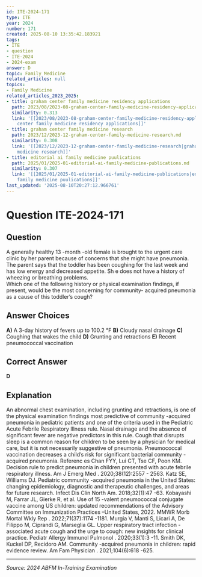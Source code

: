 ```yaml
---
id: ITE-2024-171
type: ITE
year: 2024
number: 171
created: 2025-08-10 13:35:42.183921
tags:
- ITE
- question
- ITE-2024
- 2024-exam
answer: D
topic: Family Medicine
related_articles: null
topics:
- Family Medicine
related_articles_2023_2025:
- title: graham center family medicine residency applications
  path: 2023/08/2023-08-graham-center-family-medicine-residency-applications.md
  similarity: 0.313
  link: '[[2023/08/2023-08-graham-center-family-medicine-residency-applications|graham
    center family medicine residency applications]]'
- title: graham center family medicine research
  path: 2023/12/2023-12-graham-center-family-medicine-research.md
  similarity: 0.308
  link: '[[2023/12/2023-12-graham-center-family-medicine-research|graham center family
    medicine research]]'
- title: editorial ai family medicine puulications
  path: 2025/01/2025-01-editorial-ai-family-medicine-publications.md
  similarity: 0.307
  link: '[[2025/01/2025-01-editorial-ai-family-medicine-publications|editorial ai
    family medicine puulications]]'
last_updated: '2025-08-10T20:27:12.966761'
---
```


# Question ITE-2024-171

## Question
A generally healthy 13 -month -old female is brought to the urgent care clinic by her parent because of 
concerns that she might have pneumonia. The parent says that the toddler has been coughing for the 
last week and has low energy and decreased appetite. Sh e does not have a history of wheezing or 
breathing problems.  
 Which one of the following history or physical examination findings, if present, would be the most 
concerning for community- acquired pneumonia as a cause of this toddler’s cough?

## Answer Choices
**A)** A 3-day history of fevers up to 100.2 °F
**B)** Cloudy nasal drainage
**C)** Coughing that wakes the child
**D)** Grunting and retractions
**E)** Recent pneumococcal vaccination

## Correct Answer
**D**

## Explanation
An abnormal chest examination, including grunting and retractions, is one of the physical examination findings most predictive of community -acquired pneumonia in pediatric patients and one of the criteria used in the Pediatric Acute Febrile Respiratory Illness rule. Nasal drainage and the absence of significant fever are negative predictors in this rule. Cough that disrupts sleep is a common reason for children to be seen by a physician for medical care, but it is not necessarily suggestive of pneumonia. Pneumococcal vaccination decreases a child’s risk for significant bacterial community - acquired pneumonia. Referenc es Chan FYY, Lui CT, Tse CF, Poon KM. Decision rule to predict pneumonia in children presented with acute febrile respiratory illness. Am J Emerg Med . 2020;38(12):2557 - 2563. Katz SE, Williams DJ. Pediatric community -acquired pneumonia in the United States: changing epidemiology, diagnostic and therapeutic challenges, and areas for future research. Infect Dis Clin North Am. 2018;32(1):47 -63. Kobayashi M, Farrar JL, Gierke R, et al. Use of 15 -valent pneumococcal conjugate vaccine among US children: updated recommendations of the Advisory Committee on Immunization Practices –United States, 2022. MMWR Morb Mortal Wkly Rep . 2022;71(37):1174 -1181. Murgia V, Manti S, Licari A, De Filippo M, Ciprandi G, Marseglia GL. Upper respiratory tract infection -associated acute cough and the urge to cough: new insights for clinical practice. Pediatr Allergy Immunol Pulmonol . 2020;33(1):3 -11. Smith DK, Kuckel DP, Recidoro AM. Community -acquired pneumonia in children: rapid evidence review. Am Fam Physician . 2021;104(6):618 -625.

---
*Source: 2024 ABFM In-Training Examination*